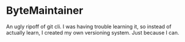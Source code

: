 # ByteMaintainer
 An ugly ripoff of git cli. I was having trouble learning it, so instead of actually learn, I created my own versioning system. Just because I can.
